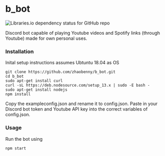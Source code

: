 # b_bot 
![Libraries.io dependency status for GitHub repo](https://img.shields.io/librariesio/github/zhaobenny/b_bot)


Discord bot capable of playing Youtube videos and Spotify links (through Youtube) made for own personal uses.

###  Installation
Inital setup instructions assumes Ubtuntu 18.04 as OS
```
git clone https://github.com/zhaobenny/b_bot.git
cd b_bot
sudo apt-get install curl
curl -sL https://deb.nodesource.com/setup_13.x | sudo -E bash -
sudo apt-get install nodejs
npm install
```
Copy the exampleconfig.json and rename it to config.json. Paste in your Discord bot token and Youtube API key into the correct variables of config.json.
### Usage
Run the bot using
```
npm start
```
